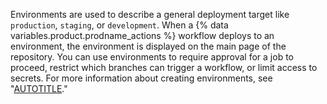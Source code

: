 Environments are used to describe a general deployment target like `production`, `staging`, or `development`. When a {% data variables.product.prodname_actions %} workflow deploys to an environment, the environment is displayed on the main page of the repository. You can use environments to require approval for a job to proceed, restrict which branches can trigger a workflow, or limit access to secrets. For more information about creating environments, see "[AUTOTITLE](/actions/deployment/targeting-different-environments/using-environments-for-deployment)."
